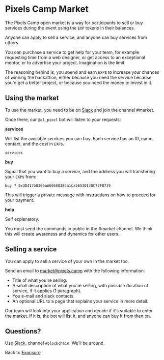 # Pixels Camp Market

The Pixels Camp open market is a way for participants to sell or buy services during the event using the `EXP` tokens in their balances.

Anyone can apply to sell a service, and anyone can buy services from others.

You can purchase a service to get help for your team, for example requesting time from a web designer, or get access to an exceptional mentor, or to advertise your project. Imagination is the limit.

The reasoning behind is, you spend and earn `EXP`s to increase your chances of winning the hackathon, either because you need the service because you'd get a better project, or because you need the money to invest in it.

## Using the market

To use the market, you need to be on [Slack][1] and join the channel #market.

Once there, our `@el_pixel` bot will listen to your requests:

**services**

Will list the available services you can buy. Each service has an ID, name, contact, and the cost in `EXP`s.

```
services
```

**buy**

Signal that you want to buy a service, and the address you will transfering your `EXP`s from:

```
buy 7 0x3D417b8305aA60688385a1Ca56530130C77F8739
```

This will trigger a private message with instructions on how to proceed for your payment.

**help**

Self explanatory.

You must send the commands in public in the #market channel. We think this will create awareness and dynamics for other users.

## Selling a service

You can apply to sell a service of your own in the market too.

Send an email to [market@pixels.camp](mailto:market@pixels.camp) with the following information:

 * Title of what you're selling.
 * A small description of what you're selling, with possible duration of service, if it applies (1 paragraph).
 * You e-mail and slack contacts.
 * An optional URL to a page that explains your service in more detail.

Our team will look into your application and decide if it's suitable to enter the market. If it is, the bot will list it, and anyone can buy it from then on.

## Questions?

Use [Slack][8], channel `#blockchain`. We'll be around.

Back to [Exposure][24]

[1]: https://github.com/PixelsCamp/docs/blob/master/SLACK.md
[8]: https://github.com/PixelsCamp/docs/blob/master/SLACK.md
[24]: https://github.com/PixelsCamp/moon
